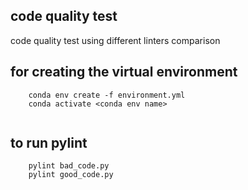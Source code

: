 ## code quality test

code quality test using different linters comparison

## for creating the virtual environment

```
    conda env create -f environment.yml
    conda activate <conda env name>
    
```

## to run pylint 
```
    pylint bad_code.py
    pylint good_code.py
```